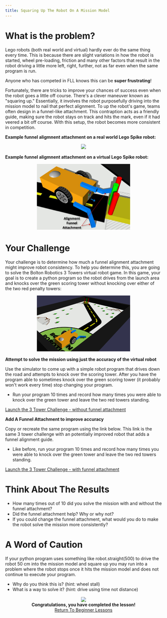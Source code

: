 ```yaml
---
title: Squaring Up The Robot On A Mission Model 
---
```


# What is the problem?
Lego robots (both real world and virtual) hardly ever do the same thing every time.  This is because there are slight variations in how the robot is started, wheel pre-loading, friction and many other factors that result in the robot driving a little more left, right, further, not as far even when the same program is run.  

Anyone who has competed in FLL knows this can be __super frustrating__!  

Fortunately, there are tricks to improve your chances of success even when the robot goes a little off course.  There's a clever maneuver known as "squaring up." Essentially, it involves the robot purposefully driving into the mission model to nail that perfect alignment. To up the robot's game, teams often design in a funnel-like attachment. This contraption acts as a friendly guide, making sure the robot stays on track and hits the mark, even if it had veered a bit off course. With this setup, the robot becomes more consistent in competition.

__Example funnel aligmnent attachment on a real world Lego Spike robot:__
<p  align="center"><img src="../../../images/spike_alignment_funnel.jpg" width=300></P>

__Example funnel aligmnent attachment on a virtual Lego Spike robot:__
<p  align="center"><img src="../../../images/alignment_funnel_sim.jpg" width=300></P>

# Your Challenge
Your challenge is to determine how much a funnel alignment attachment might improve robot consistency.  To help you determine this, you are going to solve the Bolton Robotics 3 Towers virtual robot game.  In this game, your goal is to create a python program so the robot drives from the launch area and knocks over the green scoring tower without knocking over either of the two red penalty towers:
<p  align="center"><img src="../../../images/towers.jpg" width=300></P>

__Attempt to solve the mission using just the accuracy of the virtual robot__

Use the simulator to come up with a simple robot program that drives down the road and attempts to knock over the scoring tower.  After you have the program able to sometimes knock over the green scoring tower (it probably won't work every time) stop changing your program.  
- Run your program 10 times and record how many times you were able to knock over the green tower and leave the two red towers standing.

[Launch the 3 Tower Challenge - without funnel attachment](https://fssfll.github.io/gears/public/index.html?worldJSON=https%3A%2F%2Ffssfll.github.io%2Ffssfll%2Fspike%2Flessons%2Fmechsquare%2Fmechsquareworld.json&robotJSON=https%3A%2F%2Ffssfll.github.io%2Ffssfll%2Fspike%2Flessons%2Fmechsquare%2Fwithoutguiderobot.json)

__Add A Funnel Attachment to improve accuracy__

Copy or recreate the same program using the link below. This link is the same 3 tower challenge with an potentially improved robot that adds a funnel alignment guide.  
- Like before, run your program 10 times and record how many times you were able to knock over the green tower and leave the two red towers standing.

[Launch the 3 Tower Challenge - with funnel attachment](https://fssfll.github.io/gears/public/index.html?worldJSON=https%3A%2F%2Ffssfll.github.io%2Ffssfll%2Flessons%2Fspike%2Fmechsquare%2Fmechsquareworld.json&robotJSON=https%3A%2F%2Ffssfll.github.io%2Ffssfll%2Fspike%2Flessons%2Fmechsquare%2Fwithguiderobot.json)

# Think About The Results
- How many times out of 10 did you solve the mission with and without the funnel attachment?  
- Did the funnel attachment help?  Why or why not?
- If you could change the funnel attachment, what would you do to make the robot solve the mission more consistently?

# A Word of Caution
If your python program uses something like robot.straight(500) to drive the robot 50 cm into the mission model and square up you may run into a problem where the robot stops once it hits the mission model and does not continue to execute your program.
- Why do you think this is? (hint: wheel stall)
- What is a way to solve it? (hint: drive using time not distance)


<p align="center">
<IMG ALIGN="CENTER" SRC="https://fssfll.github.io/fssfll/images/finish.jpg">
<BR>
<B>Congratulations, you have completed the lesson!</B><BR>
<A HREF="https://fssfll.github.io/fssfll/spike/lessons/beginner/">Return To Beginner Lessons</A>
<BR>
 </P>
